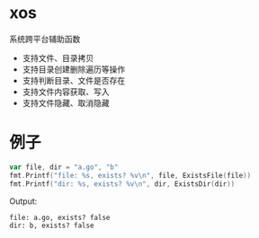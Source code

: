 # xos

系统跨平台辅助函数

- 支持文件、目录拷贝
- 支持目录创建删除遍历等操作
- 支持判断目录、文件是否存在
- 支持文件内容获取、写入
- 支持文件隐藏、取消隐藏

# 例子
```go
var file, dir = "a.go", "b"
fmt.Printf("file: %s, exists? %v\n", file, ExistsFile(file))
fmt.Printf("dir: %s, exists? %v\n", dir, ExistsDir(dir))
```
Output:
```text
file: a.go, exists? false
dir: b, exists? false
```
